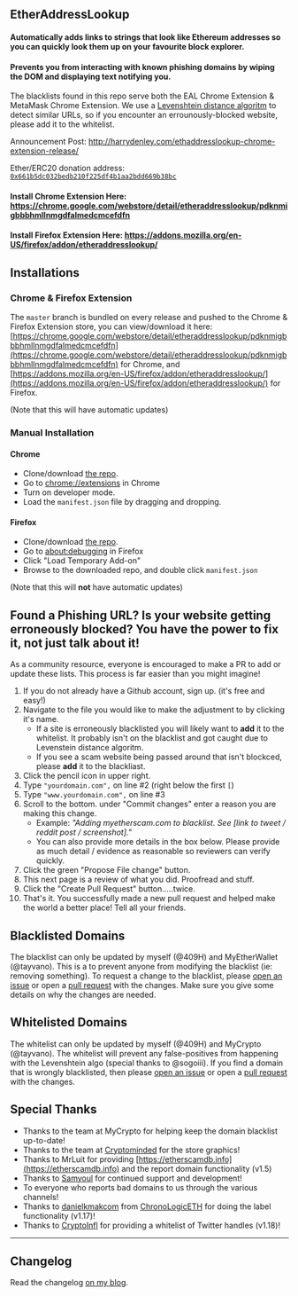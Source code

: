 ## EtherAddressLookup

#### Automatically adds links to strings that look like Ethereum addresses so you can quickly look them up on your favourite block explorer. 

#### Prevents you from interacting with known phishing domains by wiping the DOM and displaying text notifying you.

The blacklists found in this repo serve both the EAL Chrome Extension & MetaMask Chrome Extension. We use a [Levenshtein distance algoritm](https://en.wikipedia.org/wiki/Levenshtein_distance) to detect similar URLs, so if you encounter an errounously-blocked website, please add it to the whitelist. 

Announcement Post: http://harrydenley.com/ethaddresslookup-chrome-extension-release/

Ether/ERC20 donation address: [`0x661b5dc032bedb210f225df4b1aa2bdd669b38bc`](https://etherscan.io/address/0x661b5dc032bedb210f225df4b1aa2bdd669b38bc)

#### Install Chrome Extension Here: https://chrome.google.com/webstore/detail/etheraddresslookup/pdknmigbbbhmllnmgdfalmedcmcefdfn

#### Install Firefox Extension Here: https://addons.mozilla.org/en-US/firefox/addon/etheraddresslookup/

## Installations

### Chrome & Firefox Extension

The `master` branch is bundled on every release and pushed to the Chrome & Firefox Extension store, you can view/download it 
here: [https://chrome.google.com/webstore/detail/etheraddresslookup/pdknmigbbbhmllnmgdfalmedcmcefdfn](https://chrome.google.com/webstore/detail/etheraddresslookup/pdknmigbbbhmllnmgdfalmedcmcefdfn) for Chrome, and [https://addons.mozilla.org/en-US/firefox/addon/etheraddresslookup/](https://addons.mozilla.org/en-US/firefox/addon/etheraddresslookup/) for Firefox.

(Note that this will have automatic updates)

### Manual Installation

#### Chrome
* Clone/download [the repo](https://github.com/409H/EtherAddressLookup).
* Go to [chrome://extensions](chrome://extensions) in Chrome
* Turn on developer mode.
* Load the `manifest.json` file by dragging and dropping.

#### Firefox
* Clone/download [the repo](https://github.com/409H/EtherAddressLookup).
* Go to [about:debugging](about:debugging) in Firefox
* Click "Load Temporary Add-on"
* Browse to the downloaded repo, and double click `manifest.json`

(Note that this will **not** have automatic updates)

## Found a Phishing URL? Is your website getting erroneously blocked? You have the power to fix it, not just talk about it!

As a community resource, everyone is encouraged to make a PR to add or update these lists. This process is far easier than you might imagine!

1. If you do not already have a Github account, sign up. (it's free and easy!)
2. Navigate to the file you would like to make the adjustment to by clicking it's name.
    - If a site is erroneously blacklisted you will likely want to **add** it to the whitelist. It probably isn't on the blacklist and got caught due to Levenstein distance algoritm.
    - If you see a scam website being passed around that isn't blockced, please **add** it to the blackliast.
3. Click the pencil icon in upper right.
4. Type `"yourdomain.com",` on line #2 (right below the first `[`)
5. Type `"www.yourdomain.com",` on line #3
6. Scroll to the bottom. under "Commit changes" enter a reason you are making this change.
    - Example: *"Adding myetherscam.com to blacklist. See [link to tweet / reddit post / screenshot]."*
    - You can also provide more details in the box below. Please provide as much detail / evidence as reasonable so reviewers can verify quickly.
7. Click the green "Propose File change" button.
8. This next page is a review of what you did. Proofread and stuff.
9. Click the "Create Pull Request" button.....twice.
10. That's it. You successfully made a new pull request and helped make the world a better place! Tell all your friends.


## Blacklisted Domains

The blacklist can only be updated by myself (@409H) and MyEtherWallet (@tayvano). This is a to prevent anyone
from modifying the blacklist (ie: removing something). To request a change to the 
blacklist, please [open an issue](https://github.com/409H/EtherAddressLookup/issues/new) or open
a [pull request](https://github.com/409H/EtherAddressLookup/compare) with the changes. Make sure you give some
details on why the changes are needed.

## Whitelisted Domains

The whitelist can only be updated by myself (@409H) and MyCrypto (@tayvano). The whitelist will prevent any false-positives
from happening with the Levenshtein algo (special thanks to @sogoiii). If you find a domain that is wrongly blacklisted, then please
[open an issue](https://github.com/409H/EtherAddressLookup/issues/new) or open
a [pull request](https://github.com/409H/EtherAddressLookup/compare) with the changes.

## Special Thanks

* Thanks to the team at MyCrypto for helping keep the domain blacklist up-to-date!
* Thanks to the team at [Cryptominded](https://cryptominded.com/) for the store graphics!
* Thanks to MrLuit for providing [https://etherscamdb.info](https://etherscamdb.info) and the report domain functionality (v1.5)
* Thanks to [Samyoul](https://github.com/Samyoul) for continued support and development!
* To everyone who reports bad domains to us through the various channels!
* Thanks to [danielkmakcom](https://twitter.com/danielkmakcom) from [ChronoLogicETH](https://twitter.com/ChronoLogicETH) for doing the label functionality (v1.17)!
* Thanks to [CryptoInfl](https://cryptoinfluencers.io/) for providing a whitelist of Twitter handles (v1.18)!

----

## Changelog

Read the changelog [on my blog](https://harrydenley.com/ethaddresslookup-chrome-extension-release/).
